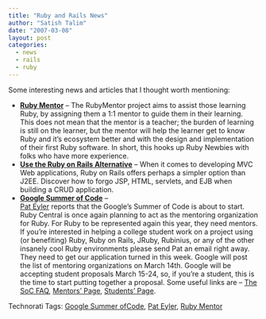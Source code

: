 ```yaml
---
title: "Ruby and Rails News"
author: "Satish Talim"
date: "2007-03-08"
layout: post
categories:
  - news
  - rails
  - ruby
---
```

Some interesting news and articles that I thought worth mentioning:<!--more-->

-   **[Ruby
    Mentor](http://rubymentor.rubyforge.org/wiki/wiki.pl?HomePage)** –
    The RubyMentor project aims to assist those learning Ruby, by
    assigning them a 1:1 mentor to guide them in their learning. This
    does not mean that the mentor is a teacher; the burden of learning
    is still on the learner, but the mentor will help the learner get to
    know Ruby and it’s ecosystem better and with the design and
    implementation of their first Ruby software. In short, this hooks up
    Ruby Newbies with folks who have more experience.
-   **[Use the Ruby on Rails
    Alternative](http://www.ftponline.com/channels/web/2007_03/dvohra/)**
    – When it comes to developing MVC Web applications, Ruby on Rails
    offers perhaps a simpler option than J2EE. Discover how to forgo
    JSP, HTML, servlets, and EJB when building a CRUD application.
-   **[Google Summer of Code]()** – [\
     Pat Eyler](mailto:pat.eyler@gmail.com) reports that the Google’s
    Summer of Code is about to start. Ruby Central is once again
    planning to act as the mentoring organization for Ruby. For Ruby to
    be represented again this year, they need mentors. If you’re
    interested in helping a college student work on a project using (or
    benefiting) Ruby, Ruby on Rails, JRuby, Rubinius, or any of the
    other insanely cool Ruby environments please send Pat an email right
    away. They need to get our application turned in this week. Google
    will post the list of mentoring organizations on March 14th. Google
    will be accepting student proposals March 15-24, so, if you’re a
    student, this is the time to start putting together a proposal. Some
    useful links are – [The SoC
    FAQ](http://code.google.com/support/bin/topic.py?topic=10442),
    [Mentors’
    Page](http://code.google.com/p/google-summer-of-code/wiki/AdviceforMentors),
    [Students’
    Page](http://code.google.com/p/google-summer-of-code/wiki/AdviceforStudents).

Technorati Tags: [Google Summer
ofCode](http://technorati.com/tag/Google+Summer+ofCode), [Pat
Eyler](http://technorati.com/tag/Pat+Eyler), [Ruby
Mentor](http://technorati.com/tag/Ruby+Mentor)
